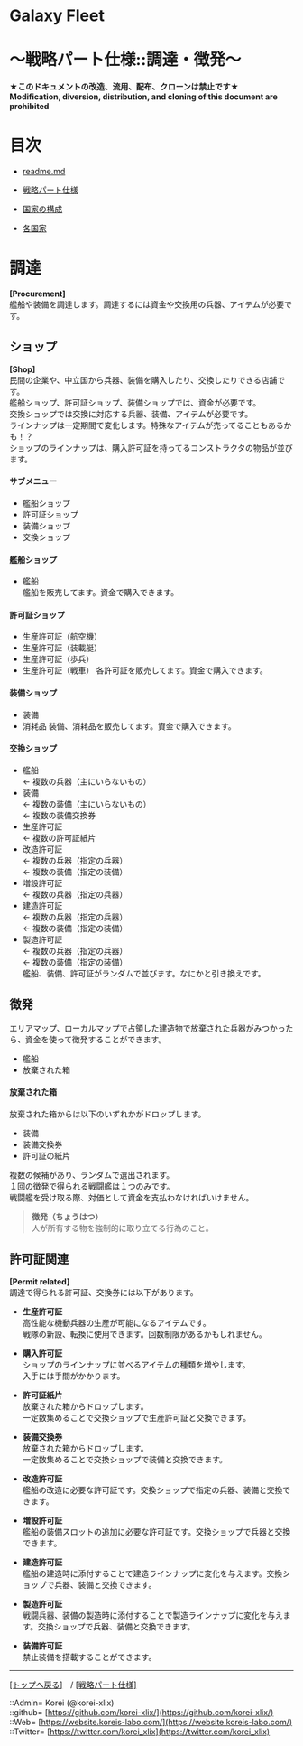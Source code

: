 # Galaxy Fleet
  
<h1>～戦略パート仕様::調達・徴発～</h1>  
  

**★このドキュメントの改造、流用、配布、クローンは禁止です★**  
    **Modification, diversion, distribution, and cloning of this document are prohibited**  
  









# 目次 <a name="aMokuji"></a>
* [readme.md](/readme.md)
* [戦略パート仕様](/galaxyfleet_doc/strategypart/readme.md)

* [国家の構成](#iNationComposition)
* [各国家](#iEachNation)





# 調達 <a name="aProcurement"></a>
**[Procurement]**  
艦船や装備を調達します。調達するには資金や交換用の兵器、アイテムが必要です。  

## ショップ <a name="aShop"></a>
**[Shop]**  
民間の企業や、中立国から兵器、装備を購入したり、交換したりできる店舗です。  
艦船ショップ、許可証ショップ、装備ショップでは、資金が必要です。  
交換ショップでは交換に対応する兵器、装備、アイテムが必要です。  
ラインナップは一定期間で変化します。特殊なアイテムが売ってることもあるかも！？  
ショップのラインナップは、購入許可証を持ってるコンストラクタの物品が並びます。  
  
#### サブメニュー
* 艦船ショップ  
* 許可証ショップ  
* 装備ショップ  
* 交換ショップ  
  


#### 艦船ショップ
* 艦船  
艦船を販売してます。資金で購入できます。  


#### 許可証ショップ
* 生産許可証（航空機）
* 生産許可証（装載艇）
* 生産許可証（歩兵）
* 生産許可証（戦車）
各許可証を販売してます。資金で購入できます。  


#### 装備ショップ
* 装備
* 消耗品
装備、消耗品を販売してます。資金で購入できます。  


#### 交換ショップ
* 艦船  
    ← 複数の兵器（主にいらないもの）  
* 装備  
    ← 複数の装備（主にいらないもの）  
    ← 複数の装備交換券  
* 生産許可証  
    ← 複数の許可証紙片  
* 改造許可証  
    ← 複数の兵器（指定の兵器）  
    ← 複数の装備（指定の装備）  
* 増設許可証  
    ← 複数の兵器（指定の兵器）  
* 建造許可証  
    ← 複数の兵器（指定の兵器）  
    ← 複数の装備（指定の装備）  
* 製造許可証  
    ← 複数の兵器（指定の兵器）  
    ← 複数の装備（指定の装備）  
艦船、装備、許可証がランダムで並びます。なにかと引き換えです。  



## 徴発
エリアマップ、ローカルマップで占領した建造物で放棄された兵器がみつかったら、資金を使って徴発することができます。  
* 艦船
* 放棄された箱
  

#### 放棄された箱  
放棄された箱からは以下のいずれかがドロップします。  
* 装備
* 装備交換券
* 許可証の紙片
  
複数の候補があり、ランダムで選出されます。  
１回の徴発で得られる戦闘艦は１つのみです。  
戦闘艦を受け取る際、対価として資金を支払わなければいけません。  

> **徴発（ちょうはつ）**  
> 人が所有する物を強制的に取り立てる行為のこと。  



## 許可証関連 <a name="aPermitRelated"></a>
**[Permit related]**  
調達で得られる許可証、交換券には以下があります。  
  

* **生産許可証**  
  高性能な機動兵器の生産が可能になるアイテムです。  
  戦隊の新設、転換に使用できます。回数制限があるかもしれません。  

* **購入許可証**  
  ショップのラインナップに並べるアイテムの種類を増やします。  
  入手には手間がかかります。  

* **許可証紙片**  
  放棄された箱からドロップします。  
  一定数集めることで交換ショップで生産許可証と交換できます。  

* **装備交換券**  
  放棄された箱からドロップします。  
  一定数集めることで交換ショップで装備と交換できます。  

* **改造許可証**  
  艦船の改造に必要な許可証です。交換ショップで指定の兵器、装備と交換できます。  

* **増設許可証**  
  艦船の装備スロットの追加に必要な許可証です。交換ショップで兵器と交換できます。  

* **建造許可証**  
  艦船の建造時に添付することで建造ラインナップに変化を与えます。交換ショップで兵器、装備と交換できます。  

* **製造許可証**  
  戦闘兵器、装備の製造時に添付することで製造ラインナップに変化を与えます。交換ショップで兵器、装備と交換できます。  

* **装備許可証**  
  禁止装備を搭載することができます。  












***
[[トップへ戻る]](/readme.md)　/
[[戦略パート仕様]](readme.md)  
  
::Admin= Korei (@korei-xlix)  
::github= [https://github.com/korei-xlix/](https://github.com/korei-xlix/)  
::Web= [https://website.koreis-labo.com/](https://website.koreis-labo.com/)  
::Twitter= [https://twitter.com/korei_xlix](https://twitter.com/korei_xlix)  

